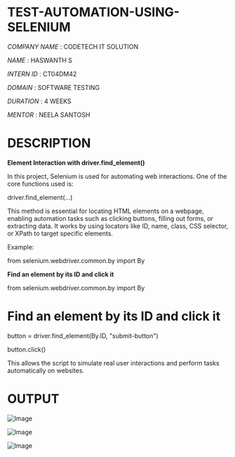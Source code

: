 # TEST-AUTOMATION-USING-SELENIUM
*COMPANY NAME* : CODETECH IT SOLUTION

*NAME*         : HASWANTH S

*INTERN ID*    : CT04DM42

*DOMAIN*       : SOFTWARE TESTING

*DURATION*     : 4 WEEKS

*MENTOR*       : NEELA SANTOSH

# DESCRIPTION

**Element Interaction with driver.find_element()**

In this project, Selenium is used for automating web interactions. One of the core functions used is:

driver.find_element(...)

This method is essential for locating HTML elements on a webpage, enabling automation tasks such as clicking buttons, filling out forms, or extracting data. It works by using locators like ID, name, class, CSS selector, or XPath to target specific elements.

Example:

from selenium.webdriver.common.by import By

**Find an element by its ID and click it**

from selenium.webdriver.common.by import By

# Find an element by its ID and click it

button = driver.find_element(By.ID, "submit-button")

button.click()

This allows the script to simulate real user interactions and perform tasks automatically on websites.



# OUTPUT

![Image](https://github.com/user-attachments/assets/f0c7b507-b9bc-4f03-97e4-226b0cd6a50e)

![Image](https://github.com/user-attachments/assets/021efd36-f345-4878-8408-82a0a5d51348)

![Image](https://github.com/user-attachments/assets/3065ed73-c4e2-4c6c-bef4-a829e314994b)




